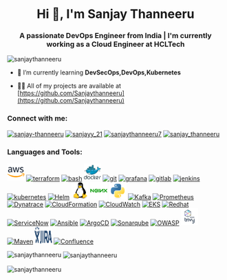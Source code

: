 <h1 align="center">Hi 👋, I'm Sanjay Thanneeru</h1>
<h3 align="center">A passionate DevOps Engineer from India | I'm currently working as a Cloud Engineer at HCLTech</h3>

<p align="left"> <img src="https://komarev.com/ghpvc/?username=sanjaythanneeru&label=Profile%20views&color=0e75b6&style=flat" alt="sanjaythanneeru" /> </p>

- 🌱 I’m currently learning **DevSecOps,DevOps,Kubernetes**

- 👨‍💻 All of my projects are available at [https://github.com/Sanjaythanneeru](https://github.com/Sanjaythanneeru)

<h3 align="left">Connect with me:</h3>
<p align="left">
<a href="https://linkedin.com/in/sanjay-thanneeru" target="blank"><img align="center" src="https://raw.githubusercontent.com/rahuldkjain/github-profile-readme-generator/master/src/images/icons/Social/linked-in-alt.svg" alt="sanjay-thanneeru" height="30" width="40" /></a>
<a href="https://instagram.com/sanjayy_21" target="blank"><img align="center" src="https://raw.githubusercontent.com/rahuldkjain/github-profile-readme-generator/master/src/images/icons/Social/instagram.svg" alt="sanjayy_21" height="30" width="40" /></a>
<a href="https://www.hackerrank.com/sanjaythanneeru7" target="blank"><img align="center" src="https://raw.githubusercontent.com/rahuldkjain/github-profile-readme-generator/master/src/images/icons/Social/hackerrank.svg" alt="sanjaythanneeru7" height="30" width="40" /></a>
<a href="https://www.leetcode.com/sanjay_thanneeru" target="blank"><img align="center" src="https://raw.githubusercontent.com/rahuldkjain/github-profile-readme-generator/master/src/images/icons/Social/leet-code.svg" alt="sanjay_thanneeru" height="30" width="40" /></a>
</p>

<h3 align="left">Languages and Tools:</h3>
<p align="left"> <a href="https://aws.amazon.com" target="_blank" rel="noreferrer"> <img src="https://raw.githubusercontent.com/devicons/devicon/master/icons/amazonwebservices/amazonwebservices-original-wordmark.svg" alt="aws" width="40" height="40"/></a> <a href="https://www.terraform.io" target="_blank" rel="noreferrer"> <img src="https://www.vectorlogo.zone/logos/terraformio/terraformio-icon.svg" alt="terraform" width="40" height="40"/></a> <a href="https://www.gnu.org/software/bash/" target="_blank" rel="noreferrer"> <img src="https://www.vectorlogo.zone/logos/gnu_bash/gnu_bash-icon.svg" alt="bash" width="40" height="40"/></a> <a href="https://www.docker.com/" target="_blank" rel="noreferrer"> <img src="https://raw.githubusercontent.com/devicons/devicon/master/icons/docker/docker-original-wordmark.svg" alt="docker" width="40" height="40"/></a> <a href="https://git-scm.com/" target="_blank" rel="noreferrer"> <img src="https://www.vectorlogo.zone/logos/git-scm/git-scm-icon.svg" alt="git" width="40" height="40"/></a> <a href="https://grafana.com" target="_blank" rel="noreferrer"> <img src="https://www.vectorlogo.zone/logos/grafana/grafana-icon.svg" alt="grafana" width="40" height="40"/></a> <a href="https://about.gitlab.com" target="_blank" rel="noreferrer"> <img src="https://www.vectorlogo.zone/logos/gitlab/gitlab-icon.svg" alt="gitlab" width="40" height="40"/></a> <a href="https://www.jenkins.io" target="_blank" rel="noreferrer"> <img src="https://www.vectorlogo.zone/logos/jenkins/jenkins-icon.svg" alt="jenkins" width="40" height="40"/></a> <a href="https://kubernetes.io" target="_blank" rel="noreferrer"> <img src="https://www.vectorlogo.zone/logos/kubernetes/kubernetes-icon.svg" alt="kubernetes" width="40" height="40"/></a> <a href="https://helm.sh/" target="_blank" rel="noreferrer"> <img src="https://www.vectorlogo.zone/logos/helmsh/helmsh-icon.svg" alt="Helm" width="40" height="40"/></a> <a href="https://www.linux.org/" target="_blank" rel="noreferrer"> <img src="https://raw.githubusercontent.com/devicons/devicon/master/icons/linux/linux-original.svg" alt="linux" width="40" height="40"/></a> <a href="https://www.nginx.com" target="_blank" rel="noreferrer"> <img src="https://raw.githubusercontent.com/devicons/devicon/master/icons/nginx/nginx-original.svg" alt="nginx" width="40" height="40"/></a> <a href="https://www.python.org" target="_blank" rel="noreferrer"> <img src="https://raw.githubusercontent.com/devicons/devicon/master/icons/python/python-original.svg" alt="python" width="40" height="40"/></a> <a href="https://www.kafka.apache.org" target="_blank" rel="noreferrer"> <img src="https://www.vectorlogo.zone/logos/apache_kafka/apache_kafka-vertical.svg" alt="Kafka" width="40" height="40"/></a> <a href="https://www.prometheus.io" target="_blank" rel="noreferrer"> <img src="https://www.vectorlogo.zone/logos/prometheusio/prometheusio-icon.svg" alt="Prometheus" width="40" height="40"/></a> <a href="https://www.dynatrace.com" target="_blank" rel="noreferrer"> <img src="https://www.vectorlogo.zone/logos/dynatrace/dynatrace-icon.svg" alt="Dynatrace" width="40" height="40"/></a> <a href="https://docs.aws.amazon.com/AWSCloudFormation/latest/UserGuide/Welcome.html" target="_blank" rel="noreferrer"> <img src="https://www.vectorlogo.zone/logos/amazon_cloudformation/amazon_cloudformation-icon.svg" alt="CloudFormation" width="40" height="40"/></a> <a href="https://docs.aws.amazon.com/AmazonCloudWatch/latest/monitoring/WhatIsCloudWatch.html" target="_blank" rel="noreferrer"> <img src="https://www.vectorlogo.zone/logos/amazon_cloudwatch/amazon_cloudwatch-icon.svg" alt="CloudWatch" width="40" height="40"/></a> <a href="https://docs.aws.amazon.com/eks/latest/userguide/what-is-eks.html" target="_blank" rel="noreferrer"> <img src="https://www.vectorlogo.zone/logos/amazon_eks/amazon_eks-icon.svg" alt="EKS" width="40" height="40"/></a> <a href="https://www.redhat.com/en/technologies/linux-platforms/enterprise-linux" target="_blank" rel="noreferrer"> <img src="https://www.vectorlogo.zone/logos/redhat/redhat-icon.svg" alt="Redhat" width="40" height="40"/></a> <a href="https://www.servicenow.com" target="_blank" rel="noreferrer"> <img src="https://www.vectorlogo.zone/logos/servicenow/servicenow-icon.svg" alt="ServiceNow" width="40" height="40"/></a> <a href="https://www.ansible.com" target="_blank" rel="noreferrer"> <img src="https://www.vectorlogo.zone/logos/ansible/ansible-icon.svg" alt="Ansible" width="40" height="40"/></a> <a href="https://argo-cd.readthedocs.io/en/stable/" target="_blank" rel="noreferrer"> <img src="https://www.vectorlogo.zone/logos/argoprojio/argoprojio-icon.svg" alt="ArgoCD" width="40" height="40"/></a> <a href="https://www.sonarsource.com/" target="_blank" rel="noreferrer"> <img src="https://vectorwiki.com/images/vynW5__sonarqube.svg" alt="Sonarqube" width="50" height="50"/></a> <a href="https://owasp.org/" target="_blank" rel="noreferrer"> <img src="https://raw.githubusercontent.com/simple-icons/simple-icons/master/icons/owasp.svg" alt="OWASP" width="40" height="40"/></a> <a href="https://trivy.dev/" target="_blank" rel="noreferrer"> <img src="https://raw.githubusercontent.com/cncf/landscape/master/hosted_logos/trivy.svg" alt="Trivy" width="40" height="40"/></a> <a href="https://maven.apache.org/" target="_blank" rel="noreferrer"> <img src="https://www.vectorlogo.zone/logos/apache_maven/apache_maven-ar21.svg" alt="Maven" width="40" height="40"/></a> <a href="https://www.atlassian.com/software/jira" target="_blank" rel="noreferrer"> <img src="https://raw.githubusercontent.com/gilbarbara/logos/main/logos/jira.svg" alt="Jira" width="40" height="40"/></a> <a href="https://www.atlassian.com/software/confluence" target="_blank" rel="noreferrer"> <img src="https://raw.githubusercontent.com/gilbarbara/logos/main/logos/confluence.svg" alt="Confluence" width="40" height="40"/></a></p>

<p><img align="left" src="https://github-readme-stats.vercel.app/api/top-langs?username=sanjaythanneeru&show_icons=true&locale=en&layout=compact" alt="sanjaythanneeru" /></p>

<p>&nbsp;<img align="center" src="https://github-readme-stats.vercel.app/api?username=sanjaythanneeru&show_icons=true&locale=en" alt="sanjaythanneeru" /></p>

<p><img align="center" src="https://github-readme-streak-stats.herokuapp.com/?user=sanjaythanneeru&" alt="sanjaythanneeru" /></p>

